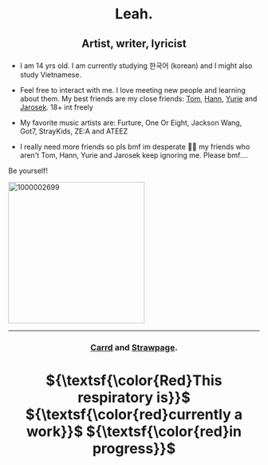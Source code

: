 # <p align="center">Leah.</p>

## <p align="center"> Artist, writer, lyricist </p>

- I am 14 yrs old. I am currently studying 한국어 (korean) and I might also study Vietnamese.

- Feel free to interact with me. I love meeting new people and learning about them. My best friends are my close friends: [Tom](https://github.com/spikedfist), [Hann](https://github.com/hanniehannie), [Yurie](https://github.com/yuriemeow) and [Jarosek](https://github.com/PolishKorean2009). 18+ int freely
- My favorite music artists are: Furture, One Or Eight, Jackson Wang, Got7, StrayKids, ZE:A and ATEEZ 
- I really need more friends so pls bmf im desperate 🙏🏼 my friends who aren't Tom, Hann, Yurie and Jarosek keep ignoring me. Please bmf....

 Be yourself!

 <img width="273" height="283" alt="1000002699" src="https://github.com/user-attachments/assets/cd939a30-4e2a-4b17-a5af-0ef4e984afa6" />

___ 
###    <p align="center">[Carrd](https://l3ahhhha.carrd.co) and [Strawpage](https://g1mm1ckssay.straw.page).</p>

# <p align="center">${\textsf{\color{Red}This respiratory is}}$ ${\textsf{\color{red}currently a work}}$ ${\textsf{\color{red}in progress}}$</p>

